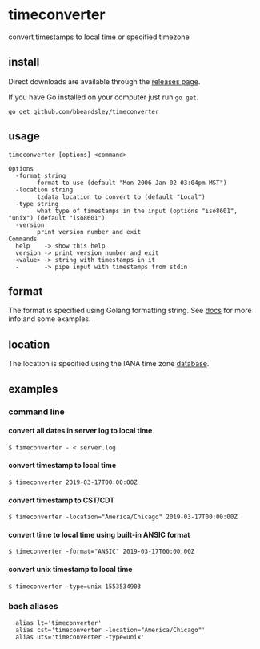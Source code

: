 # timeconverter
convert timestamps to local time or specified timezone

## install
Direct downloads are available through the [releases page](https://github.com/bbeardsley/timeconverter/releases/latest).

If you have Go installed on your computer just run `go get`.

    go get github.com/bbeardsley/timeconverter

## usage
```
timeconverter [options] <command>

Options
  -format string
        format to use (default "Mon 2006 Jan 02 03:04pm MST")
  -location string
        tzdata location to convert to (default "Local")
  -type string
        what type of timestamps in the input (options "iso8601", "unix") (default "iso8601")
  -version
        print version number and exit
Commands
  help    -> show this help
  version -> print version number and exit
  <value> -> string with timestamps in it
  -       -> pipe input with timestamps from stdin
```
## format

The format is specified using Golang formatting string.  See [docs](https://yourbasic.org/golang/format-parse-string-time-date-example/) for more info and some examples.

## location

The location is specified using the IANA time zone [database](https://www.iana.org/time-zones).
## examples
### command line
#### convert all dates in server log to local time
```
$ timeconverter - < server.log
```

#### convert timestamp to local time
```
$ timeconverter 2019-03-17T00:00:00Z
```

#### convert timestamp to CST/CDT
```
$ timeconverter -location="America/Chicago" 2019-03-17T00:00:00Z
```

#### convert time to local time using built-in ANSIC format
```
$ timeconverter -format="ANSIC" 2019-03-17T00:00:00Z
```
#### convert unix timestamp to local time
```
$ timeconverter -type=unix 1553534903
```

### bash aliases
```
  alias lt='timeconverter'
  alias cst='timeconverter -location="America/Chicago"'
  alias uts='timeconverter -type=unix'
```

